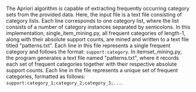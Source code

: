 The Apriori algorithm is capable of extracting frequently occurring category sets from the provided data. Here, the input file is a text file consisting of category lists. Each line corresponds to one category list, where the list consists of a number of category instances separated by semicolons.
In this implementation, single_item_mining.py, all frequent categories of length-1, along with their absolute support counts, are mined and written to a text file titled "patterns.txt". Each line in this file represents a single frequent category and follows the format: `support:category`.
In itemset_mining.py, the program generates a text file named "patterns.txt", where it records each set of frequent categories together with their respective absolute support counts. Each line in the file represents a unique set of frequent categories, formatted as follows: `support:category_1;category_2;category_3;...`.

